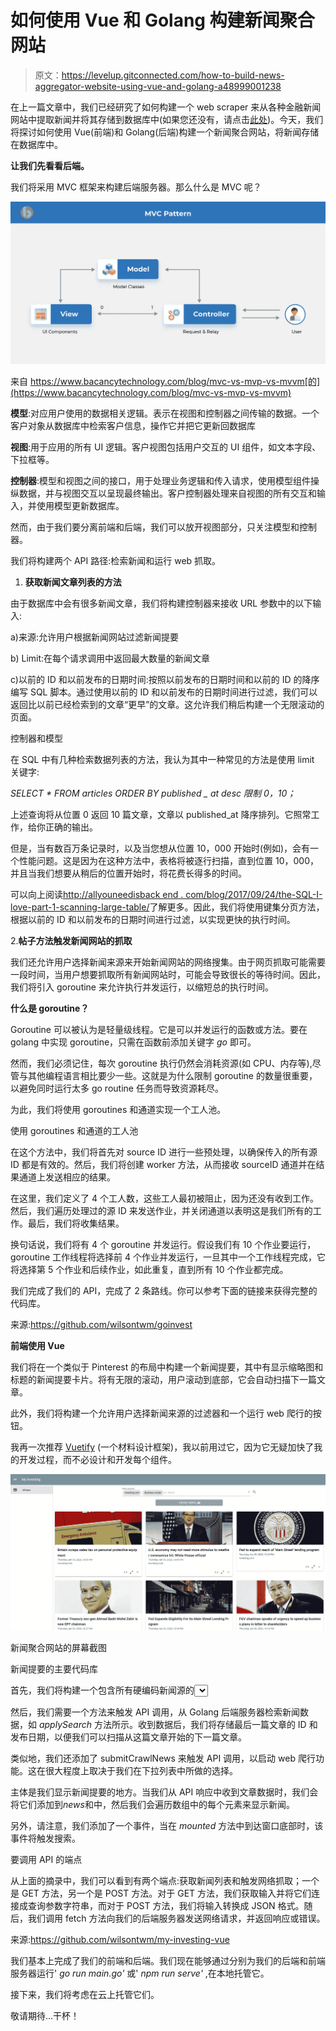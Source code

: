 # 如何使用 Vue 和 Golang 构建新闻聚合网站

> 原文：<https://levelup.gitconnected.com/how-to-build-news-aggregator-website-using-vue-and-golang-a48999001238>

在上一篇文章中，我们已经研究了如何构建一个 web scraper 来从各种金融新闻网站中提取新闻并将其存储到数据库中(如果您还没有，请点击[此处](https://medium.com/@wm_7an888/web-scraping-and-task-scheduling-with-golang-da0421abd04c))。今天，我们将探讨如何使用 Vue(前端)和 Golang(后端)构建一个新闻聚合网站，将新闻存储在数据库中。

**让我们先看看后端。**

我们将采用 MVC 框架来构建后端服务器。那么什么是 MVC 呢？

![](img/48067d4cdb12209aaf322d07760caf01.png)

来自 https://www.bacancytechnology.com/blog/mvc-vs-mvp-vs-mvvm[的](https://www.bacancytechnology.com/blog/mvc-vs-mvp-vs-mvvm)

**模型**:对应用户使用的数据相关逻辑。表示在视图和控制器之间传输的数据。一个客户对象从数据库中检索客户信息，操作它并把它更新回数据库

**视图**:用于应用的所有 UI 逻辑。客户视图包括用户交互的 UI 组件，如文本字段、下拉框等。

**控制器**:模型和视图之间的接口，用于处理业务逻辑和传入请求，使用模型组件操纵数据，并与视图交互以呈现最终输出。客户控制器处理来自视图的所有交互和输入，并使用模型更新数据库。

然而，由于我们要分离前端和后端，我们可以放开视图部分，只关注模型和控制器。

我们将构建两个 API 路径:检索新闻和运行 web 抓取。

1.  **获取新闻文章列表的方法**

由于数据库中会有很多新闻文章，我们将构建控制器来接收 URL 参数中的以下输入:

a)来源:允许用户根据新闻网站过滤新闻提要

b) Limit:在每个请求调用中返回最大数量的新闻文章

c)以前的 ID 和以前发布的日期时间:按照以前发布的日期时间和以前的 ID 的降序编写 SQL 脚本。通过使用以前的 ID 和以前发布的日期时间进行过滤，我们可以返回比以前已经检索到的文章“更早”的文章。这允许我们稍后构建一个无限滚动的页面。

控制器和模型

在 SQL 中有几种检索数据列表的方法，我认为其中一种常见的方法是使用 limit 关键字:

*SELECT * FROM articles ORDER BY published _ at desc 限制 0，10；*

上述查询将从位置 0 返回 10 篇文章，文章以 published_at 降序排列。它照常工作，给你正确的输出。

但是，当有数百万条记录时，以及当您想从位置 10，000 开始时(例如)，会有一个性能问题。这是因为在这种方法中，表格将被逐行扫描，直到位置 10，000，并且当我们想要从稍后的位置开始时，将花费长得多的时间。

可以向上阅读[http://allyouneedisback end . com/blog/2017/09/24/the-SQL-I-love-part-1-scanning-large-table/](http://allyouneedisbackend.com/blog/2017/09/24/the-sql-i-love-part-1-scanning-large-table/)了解更多。因此，我们将使用键集分页方法，根据以前的 ID 和以前发布的日期时间进行过滤，以实现更快的执行时间。

2.**帖子方法触发新闻网站的抓取**

我们还允许用户选择新闻来源来开始新闻网站的网络搜集。由于网页抓取可能需要一段时间，当用户想要抓取所有新闻网站时，可能会导致很长的等待时间。因此，我们将引入 goroutine 来允许执行并发运行，以缩短总的执行时间。

**什么是 goroutine？**

Goroutine 可以被认为是轻量级线程。它是可以并发运行的函数或方法。要在 golang 中实现 goroutine，只需在函数前添加关键字 *go* 即可。

然而，我们必须记住，每次 goroutine 执行仍然会消耗资源(如 CPU、内存等),尽管与其他编程语言相比要少一些。这就是为什么限制 goroutine 的数量很重要，以避免同时运行太多 go routine 任务而导致资源耗尽。

为此，我们将使用 goroutines 和通道实现一个工人池。

使用 goroutines 和通道的工人池

在这个方法中，我们将首先对 source ID 进行一些预处理，以确保传入的所有源 ID 都是有效的。然后，我们将创建 worker 方法，从而接收 sourceID 通道并在结果通道上发送相应的结果。

在这里，我们定义了 4 个工人数，这些工人最初被阻止，因为还没有收到工作。然后，我们遍历处理过的源 ID 来发送作业，并关闭通道以表明这是我们所有的工作。最后，我们将收集结果。

换句话说，我们将有 4 个 goroutine 并发运行。假设我们有 10 个作业要运行，goroutine 工作线程将选择前 4 个作业并发运行，一旦其中一个工作线程完成，它将选择第 5 个作业和后续作业，如此重复，直到所有 10 个作业都完成。

我们完成了我们的 API，完成了 2 条路线。你可以参考下面的链接来获得完整的代码库。

来源:https://github.com/wilsontwm/goinvest

**前端使用 Vue**

我们将在一个类似于 Pinterest 的布局中构建一个新闻提要，其中有显示缩略图和标题的新闻提要卡片。将有无限的滚动，用户滚动到底部，它会自动扫描下一篇文章。

此外，我们将构建一个允许用户选择新闻来源的过滤器和一个运行 web 爬行的按钮。

我再一次推荐 [Vuetify](https://vuetifyjs.com/en/) (一个材料设计框架)，我以前用过它，因为它无疑加快了我的开发过程，而不必设计和开发每个组件。

![](img/2a7a0cb6c4ba2d4a628ff9ed01185314.png)

新闻聚合网站的屏幕截图

新闻提要的主要代码库

首先，我们将构建一个包含所有硬编码新闻源的<select>下拉列表，选择的新闻源将被存储为 selectedNewsSources 。为了不在下拉列表中显示所有新闻来源的名称，我们还添加了一些逻辑，以便在选择的数量超过 2 时显示“全部”或“+( < number > others)”。除此之外，我们还添加了一个列表项操作，允许用户切换选择来选择/取消选择所有新闻源。</select>

然后，我们需要一个方法来触发 API 调用，从 Golang 后端服务器检索新闻数据，如 *applySearch* 方法所示。收到数据后，我们将存储最后一篇文章的 ID 和发布日期，以便我们可以扫描从这篇文章开始的下一篇文章。

类似地，我们还添加了 submitCrawlNews 来触发 API 调用，以启动 web 爬行功能。这在很大程度上取决于我们在下拉列表中所做的选择。

主体是我们显示新闻提要的地方。当我们从 API 响应中收到文章数据时，我们会将它们添加到*news*和中，然后我们会遍历数组中的每个元素来显示新闻。

另外，请注意，我们添加了一个事件，当在 *mounted* 方法中到达窗口底部时，该事件将触发搜索。

要调用 API 的端点

从上面的摘录中，我们可以看到有两个端点:获取新闻列表和触发网络抓取；一个是 GET 方法，另一个是 POST 方法。对于 GET 方法，我们获取输入并将它们连接成查询参数字符串，而对于 POST 方法，我们将输入转换成 JSON 格式。随后，我们调用 fetch 方法向我们的后端服务器发送网络请求，并返回响应或错误。

来源:https://github.com/wilsontwm/my-investing-vue

我们基本上完成了我们的前端和后端。我们现在能够通过分别为我们的后端和前端服务器运行' *go run main.go'* 或' *npm run serve'* ,在本地托管它。

接下来，我们将考虑在云上托管它们。

敬请期待…干杯！